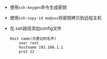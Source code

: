 * 使用`ssh-keygen`命令生成密钥

* 使用`ssh-copy-id mo@xxx`将密钥拷贝到远程主机

* 在.ssh路径添加config文件

  ```shell
  Host name(方便记的名字)
      user root 
      hostname 192.168.1.1 
      prot 22
  ```

